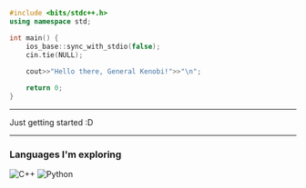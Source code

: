 

```cpp
#include <bits/stdc++.h>
using namespace std;

int main() {
    ios_base::sync_with_stdio(false);
    cin.tie(NULL);
    
    cout>>"Hello there, General Kenobi!">>"\n";

    return 0;
}
```


---

Just getting started :D 

---
### Languages I'm exploring
![C++](https://img.shields.io/badge/C%2B%2B-00599C?style=for-the-badge&logo=c%2B%2B&logoColor=white)
![Python](https://img.shields.io/badge/Python-3776AB?style=for-the-badge&logo=python&logoColor=white)



<!--
## Hello there, General Kenobi


![](https://github-readme-stats.vercel.app/api?username=azmtek&theme=great-gatsby&show_icons=true&hide_border=true&count_private=true)


#include <bits/stdc++.h>

using namespace std;

int main(){

  ios_base::sync_with_stdio(false);
  
  cin.tie(NULL);
  
  ![](https://img.shields.io/badge/C%2B%2B-00599C?style=for-the-badge&logo=c%2B%2B&logoColor=white);

}

![](https://img.shields.io/badge/Python-3776AB?style=for-the-badge&logo=python&logoColor=white) ![](https://img.shields.io/badge/JavaScript-F7DF1E?style=for-the-badge&logo=javascript&logoColor=black)  ![](https://img.shields.io/badge/HTML-239120?style=for-the-badge&logo=html5&logoColor=white)  ![](https://img.shields.io/badge/CSS-239120?&style=for-the-badge&logo=css3&logoColor=white)


![azmtek's Top Languages](https://github-readme-stats.vercel.app/api/top-langs/?username=azmtek&theme=great-gatsby&show_icons=true&hide_border=true&layout=compact)

Still learning :D
-->

<!--
**azmtek/azmtek** is a ✨ _special_ ✨ repository because its `README.md` (this file) appears on your GitHub profile.



Here are some ideas to get you started:

- 🔭 I’m currently working on ...
- 🌱 I’m currently learning competitive coding for OBI and some more!
- 👯 I’m looking to collaborate on ...
- 🤔 I’m looking for help with ...
- 💬 Ask me about ...
- 📫 How to reach me: ...
- 😄 Pronouns: ...
- ⚡ Fun fact: ...
-->
